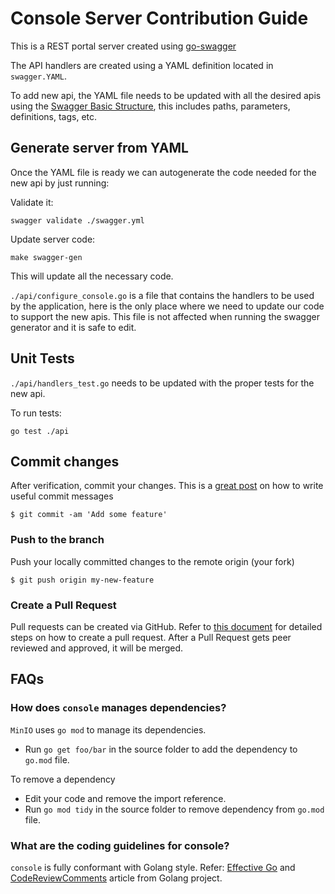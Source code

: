 # Console Server Contribution Guide
This is a REST portal server created using [go-swagger](https://github.com/go-swagger/go-swagger)

The API handlers are created using a YAML definition located in `swagger.YAML`.

To add new api, the YAML file needs to be updated with all the desired apis using
the [Swagger Basic Structure](https://swagger.io/docs/specification/2-0/basic-structure/), this includes paths,
parameters, definitions, tags, etc.

## Generate server from YAML

Once the YAML file is ready we can autogenerate the code needed for the new api by just running:

Validate it:

```
swagger validate ./swagger.yml
```

Update server code:

```
make swagger-gen
```

This will update all the necessary code.

`./api/configure_console.go` is a file that contains the handlers to be used by the application, here is the only place
where we need to update our code to support the new apis. This file is not affected when running the swagger generator
and it is safe to edit.

## Unit Tests

`./api/handlers_test.go` needs to be updated with the proper tests for the new api.

To run tests:

```
go test ./api
```

## Commit changes

After verification, commit your changes. This is a [great post](https://chris.beams.io/posts/git-commit/) on how to
write useful commit messages

```
$ git commit -am 'Add some feature'
```

### Push to the branch

Push your locally committed changes to the remote origin (your fork)

```
$ git push origin my-new-feature
```

### Create a Pull Request

Pull requests can be created via GitHub. Refer
to [this document](https://help.github.com/articles/creating-a-pull-request/) for detailed steps on how to create a pull
request. After a Pull Request gets peer reviewed and approved, it will be merged.

## FAQs

### How does ``console`` manages dependencies?

``MinIO`` uses `go mod` to manage its dependencies.

- Run `go get foo/bar` in the source folder to add the dependency to `go.mod` file.

To remove a dependency

- Edit your code and remove the import reference.
- Run `go mod tidy` in the source folder to remove dependency from `go.mod` file.

### What are the coding guidelines for console?

``console`` is fully conformant with Golang style.
Refer: [Effective Go](https://go.dev/doc/effective_go) and [CodeReviewComments](https://go.dev/wiki/CodeReviewComments) article from Golang project.
